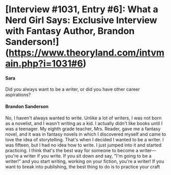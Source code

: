 # [Interview #1031, Entry #6]: What a Nerd Girl Says: Exclusive Interview with Fantasy Author, Brandon Sanderson!](https://www.theoryland.com/intvmain.php?i=1031#6)

#### Sara

Did you always want to be a writer, or did you have other career aspirations?

#### Brandon Sanderson

No, I haven't always wanted to write. Unlike a lot of writers, I was not born as a novelist, and I wasn't writing as a kid. I actually didn't like books until I was a teenager. My eighth grade teacher, Mrs. Reader, gave me a fantasy novel, and it was in fantasy novels in which I discovered myself and came to love the idea of storytelling. That's when I decided I wanted to be a writer. I was fifteen, but I had no idea how to write. I just jumped into it and started practicing. I think that's the best way for someone to become a writer—you're a writer if you write. If you sit down and say, "I'm going to be a writer!" and you start writing, working on your fiction, you're a writer! If you want to break into publishing, the best thing to do is to practice your craft

